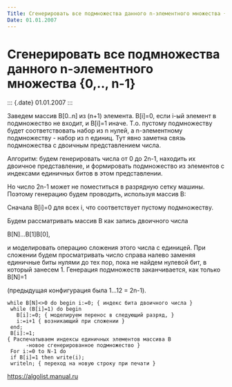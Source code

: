 ```yaml
---
Title: Сгенерировать все подмножества данного n-элементного множества {0,.., n-1}
Date: 01.01.2007
---
```



Сгенерировать все подмножества данного n-элементного множества {0,.., n-1}
==========================================================================

::: {.date}
01.01.2007
:::

Заведем массив B\[0..n\] из (n+1) элемента. B\[i\]=0, если i-ый элемент
в подмножество не входит, и B\[i\]=1 иначе. Т.о. пустому подмножеству
будет соответствовать набор из n нулей, а n-элементному подмножеству -
набор из n единиц. Тут явно заметна связь подмножества с двоичным
представлением числа.

Алгоритм: будем генерировать числа от 0 до 2n-1, находить их двоичное
представление, и формировать подмножество из элементов с индексами
единичных битов в этом представлении.

Но число 2n-1 может не поместиться в разрядную сетку машины. Поэтому
генерацию будем проводить, используя массив B:

Сначала B\[i\]=0 для всех i, что соответствует пустому подмножеству.

Будем рассматривать массив B как запись двоичного числа

B\[N\]...B\[1\]B\[0\],

и моделировать операцию сложения этого числа с единицей. При сложении
будем просматривать число справа налево заменяя единичные биты нулями до
тех пор, пока не найдем нулевой бит, в который занесем 1. Генерация
подмножеств заканчивается, как только B\[N\]=1

(предыдущая конфигурация была 1...12 = 2n-1).

    while B[N]<>0 do begin i:=0; { индекс бита двоичного числа }
     while (B[i]=1) do begin
       B[i]:=0; { моделируем перенос в следующий разряд, }
       i:=i+1 { возникающий при сложении }
     end;
     B[i]:=1;
    { Распечатываем индексы единичных элементов массива B 
          -новое сгенерированное подмножество }
     For i:=0 to N-1 do
     if B[i]=1 then write(i);
     writeln; { переход на новую строку при печати }

<https://algolist.manual.ru>
